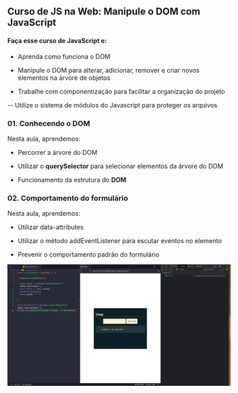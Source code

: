 ## Curso de JS na Web: Manipule o DOM com JavaScript


#### Faça esse curso de JavaScript e:
- Aprenda como funciona o DOM

- Manipule o DOM para alterar, adicionar, remover e criar novos elementos na árvore de objetos

- Trabalhe com componentização para facilitar a organização do projeto

-- Utilize o sistema de módulos do Javascript para proteger os arquivos

### 01. Conhecendo o DOM

Nesta aula, aprendemos:

- Percorrer a árvore do DOM

- Utilizar o **querySelector** para selecionar elementos da árvore do DOM

- Funcionamento da estrutura do **DOM**

### 02. Comportamento do formulário

Nesta aula, aprendemos:

- Utilizar data-attributes

- Utilizar o método addEventListener para escutar eventos no elemento

- Prevenir o comportamento padrão do formulário

![Comportamento do formulário](projeto_inicial/assets/prints/ComportamentoFormulario.png)
